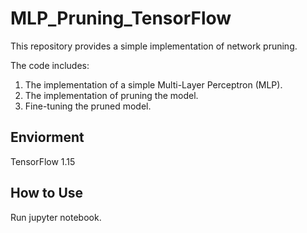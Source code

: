 # MLP_Pruning_TensorFlow

This repository provides a simple implementation of network pruning.

The code includes:
  1. The implementation of a simple Multi-Layer Perceptron (MLP).
  2. The implementation of pruning the model.
  3. Fine-tuning the pruned model.

## Enviorment
TensorFlow 1.15

## How to Use
Run jupyter notebook.
